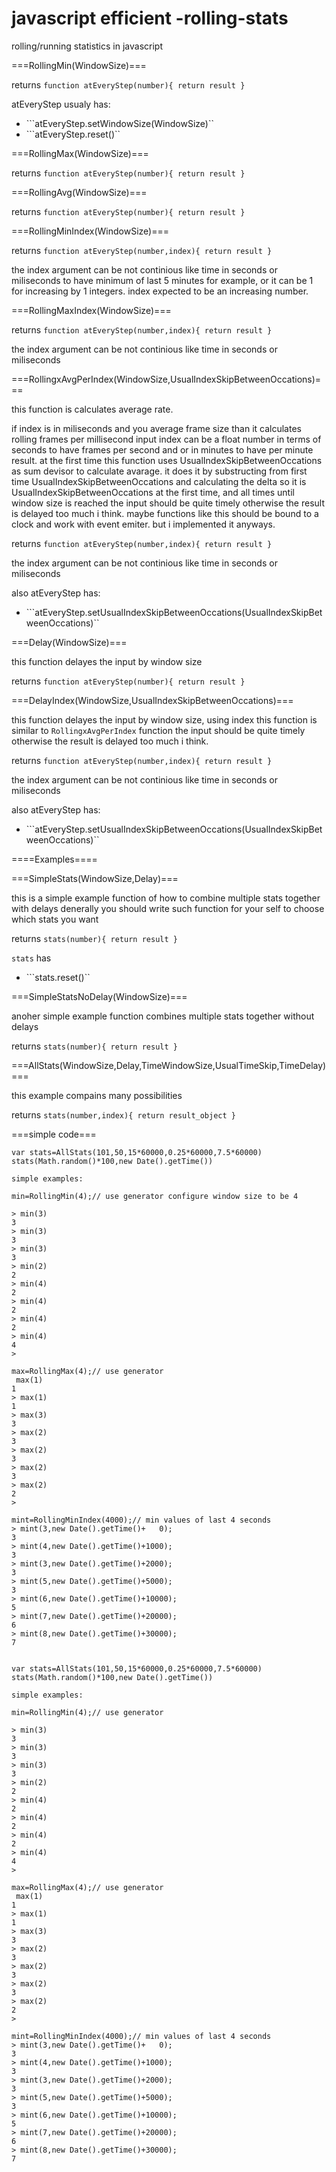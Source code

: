 javascript efficient -rolling-stats
========================

rolling/running statistics in javascript




===RollingMin(WindowSize)===

 returns ```function atEveryStep(number){ return result }```
 
 atEveryStep usualy has:
 
 * ```atEveryStep.setWindowSize(WindowSize)``
 * ```atEveryStep.reset()``
 

===RollingMax(WindowSize)===

 returns ```function atEveryStep(number){ return result }```
 
===RollingAvg(WindowSize)===

 returns ```function atEveryStep(number){ return result }```
 
===RollingMinIndex(WindowSize)===

 returns ```function atEveryStep(number,index){ return result }```
 
 the index argument can be not continious like time in seconds or miliseconds
 to have minimum of last 5 minutes for example,
 or it can be 1 for increasing by 1 integers.
 index expected to be an increasing number.

===RollingMaxIndex(WindowSize)===

 returns ```function atEveryStep(number,index){ return result }```
 
 the index argument can be not continious like time in seconds or miliseconds

===RollingxAvgPerIndex(WindowSize,UsualIndexSkipBetweenOccations)===

 this function is calculates average rate.
 
 if index is in miliseconds and you average frame size than it calculates rolling frames per millisecond
 input index can be a float number in terms of seconds to have frames per second
 and or in minutes to have per minute result.
 at the first time this function uses UsualIndexSkipBetweenOccations as sum devisor to calculate avarage.
 it does it by substructing from first time UsualIndexSkipBetweenOccations and calculating the delta
 so it is UsualIndexSkipBetweenOccations at the first time, and all times until window size is reached
 the input should be quite timely otherwise the result is delayed too much i think. 
 maybe functions like this should be bound to a clock and work with event emiter. but i implemented it anyways.
 
 returns ```function atEveryStep(number,index){ return result }```
 
 the index argument can be not continious like time in seconds or miliseconds
 
 also atEveryStep has:
 
 * ```atEveryStep.setUsualIndexSkipBetweenOccations(UsualIndexSkipBetweenOccations)``

===Delay(WindowSize)===

 this function delayes the input by window size

 returns ```function atEveryStep(number){ return result }```
 
===DelayIndex(WindowSize,UsualIndexSkipBetweenOccations)===

 this function delayes the input by window size, using index
 this function is similar to ```RollingxAvgPerIndex``` function
 the input should be quite timely otherwise the result is delayed too much i think.
 
 returns ```function atEveryStep(number,index){ return result }```
 
 the index argument can be not continious like time in seconds or miliseconds
 
 also atEveryStep has:
 
 * ```atEveryStep.setUsualIndexSkipBetweenOccations(UsualIndexSkipBetweenOccations)``

====Examples====

===SimpleStats(WindowSize,Delay)===

  this is a simple example function of how to combine multiple stats together with delays
  denerally you should write such function for your self to choose which stats you want

 returns ```stats(number){ return result }```
 
 ```stats``` has 
  * ```stats.reset()``
  
===SimpleStatsNoDelay(WindowSize)===

  anoher simple example function combines multiple stats together without delays

 returns ```stats(number){ return result }```
 
===AllStats(WindowSize,Delay,TimeWindowSize,UsualTimeSkip,TimeDelay)===

  this example compains many possibilities

 returns ```stats(number,index){ return result_object }```
 
===simple code===

    var stats=AllStats(101,50,15*60000,0.25*60000,7.5*60000)
    stats(Math.random()*100,new Date().getTime())

    simple examples:
     
    min=RollingMin(4);// use generator configure window size to be 4

    > min(3)
    3
    > min(3)
    3
    > min(3)
    3
    > min(2)
    2
    > min(4)
    2
    > min(4)
    2
    > min(4)
    2
    > min(4)
    4
    >
     
    max=RollingMax(4);// use generator
     max(1)
    1
    > max(1)
    1
    > max(3)
    3
    > max(2)
    3
    > max(2)
    3
    > max(2)
    3
    > max(2)
    2
    >
     
    mint=RollingMinIndex(4000);// min values of last 4 seconds
    > mint(3,new Date().getTime()+   0);
    3
    > mint(4,new Date().getTime()+1000);
    3
    > mint(3,new Date().getTime()+2000);
    3
    > mint(5,new Date().getTime()+5000);
    3
    > mint(6,new Date().getTime()+10000);
    5
    > mint(7,new Date().getTime()+20000);
    6
    > mint(8,new Date().getTime()+30000);
    7
     
     
    var stats=AllStats(101,50,15*60000,0.25*60000,7.5*60000)
    stats(Math.random()*100,new Date().getTime())

    simple examples:
     
    min=RollingMin(4);// use generator
     
    > min(3)
    3
    > min(3)
    3
    > min(3)
    3
    > min(2)
    2
    > min(4)
    2
    > min(4)
    2
    > min(4)
    2
    > min(4)
    4
    >
     
    max=RollingMax(4);// use generator
     max(1)
    1
    > max(1)
    1
    > max(3)
    3
    > max(2)
    3
    > max(2)
    3
    > max(2)
    3
    > max(2)
    2
    >
     
    mint=RollingMinIndex(4000);// min values of last 4 seconds
    > mint(3,new Date().getTime()+   0);
    3
    > mint(4,new Date().getTime()+1000);
    3
    > mint(3,new Date().getTime()+2000);
    3
    > mint(5,new Date().getTime()+5000);
    3
    > mint(6,new Date().getTime()+10000);
    5
    > mint(7,new Date().getTime()+20000);
    6
    > mint(8,new Date().getTime()+30000);
    7
 